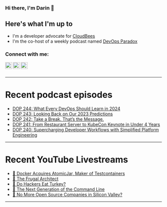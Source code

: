 ### Hi there, I'm Darin 👋

## Here's what I'm up to
- I'm a developer advocate for [CloudBees][cloudbees-website]
- I'm the co-host of a weekly podcast named [DevOps Paradox][dop-website]

### Connect with me:

[<img align="left" alt="darinpope | Twitter" width="22px" src="https://cdn.jsdelivr.net/npm/simple-icons@v3/icons/twitter.svg" />][twitter]
[<img align="left" alt="darinpope | LinkedIn" width="22px" src="https://cdn.jsdelivr.net/npm/simple-icons@v3/icons/linkedin.svg" />][linkedin]
[<img align="left" alt="darinpope | Instagram" width="22px" src="https://cdn.jsdelivr.net/npm/simple-icons@v3/icons/instagram.svg" />][instagram]

<br />
<br />

---

# Recent podcast episodes
<!-- BLOG-POST-LIST:START -->
- [DOP 244: What Every DevOps Should Learn in 2024](https://www.devopsparadox.com/episodes/what-every-devops-should-learn-in-2024-244/)
- [DOP 243: Looking Back on Our 2023 Predictions](https://www.devopsparadox.com/episodes/looking-back-on-our-2023-predictions-243/)
- [DOP 242: Take a Break. That’s the Message.](https://www.devopsparadox.com/episodes/take-a-break-thats-the-message-242/)
- [DOP 241: From Restaurant Server to KubeCon Keynote in Under 4 Years](https://www.devopsparadox.com/episodes/from-restaurant-server-to-kubecon-keynote-in-under-4-years-241/)
- [DOP 240: Supercharging Developer Workflows with Simplified Platform Engineering](https://www.devopsparadox.com/episodes/supercharging-developer-workflows-with-simplified-platform-engineering-240/)
<!-- BLOG-POST-LIST:END -->

---

# Recent YouTube Livestreams
<!-- YOUTUBE:START -->
- [🔴 Docker Acquires AtomicJar, Maker of Testcontainers](https://www.youtube.com/watch?v=16yd7YdGSL4)
- [🔴 The Frugal Architect](https://www.youtube.com/watch?v=hBbA8e4QSkI)
- [🔴 Do Hackers Eat Turkey?](https://www.youtube.com/watch?v=wmZZQENlS88)
- [🔴 The Next Generation of the Command Line](https://www.youtube.com/watch?v=84-k1sD5uxo)
- [🔴 No More Open Source Companies in Silicon Valley?](https://www.youtube.com/watch?v=DHnDNxl2_4Q)
<!-- YOUTUBE:END -->

---


[website]: https://www.darinpope.com/
[twitter]: https://twitter.com/darinpope
[youtube]: https://youtube.com/darinpope
[instagram]: https://instagram.com/darinpope
[linkedin]: https://linkedin.com/in/darinpope
[cloudbees-website]: https://www.cloudbees.com/
[dop-website]: https://www.devopsparadox.com/

<!--
**darinpope/darinpope** is a ✨ _special_ ✨ repository because its `README.md` (this file) appears on your GitHub profile.

Here are some ideas to get you started:

- 🔭 I’m currently working on ...
- 🌱 I’m currently learning ...
- 👯 I’m looking to collaborate on ...
- 🤔 I’m looking for help with ...
- 💬 Ask me about ...
- 📫 How to reach me: ...
- 😄 Pronouns: ...
- ⚡ Fun fact: ...
-->
